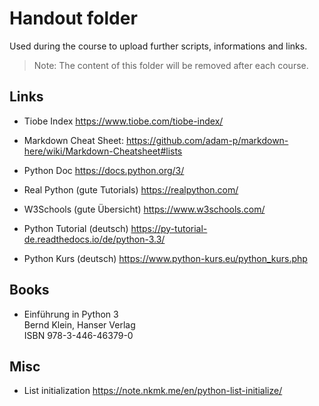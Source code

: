 # Handout folder

Used during the course to upload further scripts, informations and links. 

> Note: The content of this folder will be removed after each course.


## Links

- Tiobe Index
  https://www.tiobe.com/tiobe-index/ 

- Markdown Cheat Sheet:
  https://github.com/adam-p/markdown-here/wiki/Markdown-Cheatsheet#lists 

- Python Doc
  https://docs.python.org/3/ 

- Real Python (gute Tutorials)
  https://realpython.com/

- W3Schools (gute Übersicht)
  https://www.w3schools.com/

- Python Tutorial (deutsch)
  https://py-tutorial-de.readthedocs.io/de/python-3.3/

- Python Kurs (deutsch)
  https://www.python-kurs.eu/python_kurs.php 


## Books

- Einführung in Python 3<br /> 
  Bernd Klein, Hanser Verlag<br />
  ISBN 978-3-446-46379-0

## Misc

- List initialization
  https://note.nkmk.me/en/python-list-initialize/

  